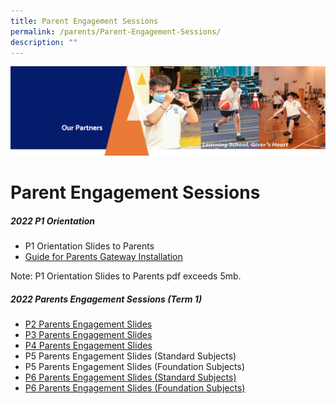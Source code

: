 ```yaml
---
title: Parent Engagement Sessions
permalink: /parents/Parent-Engagement-Sessions/
description: ""
---
```

![](/images/OurPartners.png)

Parent Engagement Sessions
==========================

##### **2022 P1 Orientation**

*   P1 Orientation Slides to Parents
*   [Guide for Parents Gateway Installation](/files/Parents%20Gateway%20Instrutional%20Guide.pdf)

Note: P1 Orientation Slides to Parents pdf exceeds 5mb.

  

##### **2022 Parents Engagement Sessions (Term 1)**

*   [P2 Parents Engagement Slides](/files/P2%20Parents%20Engagement%20Session_22nd%20January%202022.pdf)
*   [P3 Parents Engagement Slides](/files/P3%20Parents%20Engagement%20Sharing_22nd%20Jan%202022.pdf)
*   [P4 Parents Engagement Slides](/files/P4%20Parents%20Engagement%20Sharing%20_15th%20Jan%202022.pdf)
*   P5 Parents Engagement Slides (Standard Subjects)
*   P5 Parents Engagement Slides (Foundation Subjects)
*   [P6 Parents Engagement Slides (Standard Subjects)](/files/P6%20Parents%20Engagement%20Sharing%20Standard_15th%20Jan%202022.pdf)
*   [P6 Parents Engagement Slides (Foundation Subjects)](/files/P6%20Parents%20Engagement%20Sharing%20Foundation_15th%20Jan%202022.pdf)